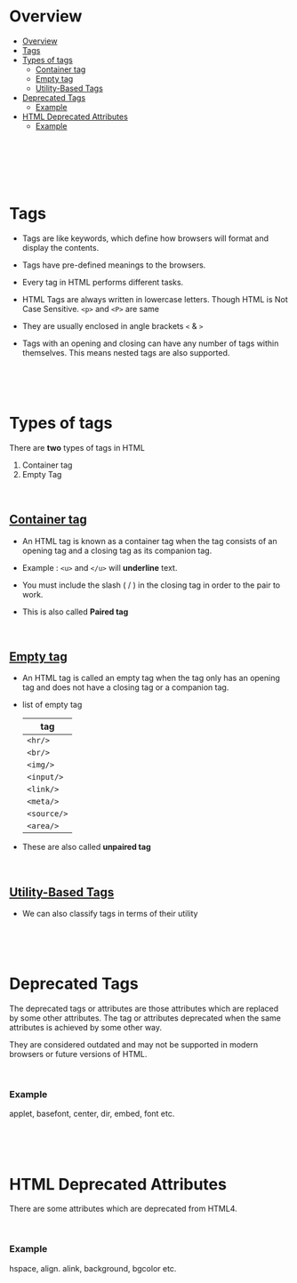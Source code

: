 # Overview

- [Overview](#overview)
- [Tags](#tags)
- [Types of tags](#types-of-tags)
  - [Container tag ](#container-tag-)
  - [Empty tag](#empty-tag)
  - [Utility-Based Tags](#utility-based-tags)
- [Deprecated Tags](#deprecated-tags)
  - [Example](#example)
- [HTML Deprecated Attributes](#html-deprecated-attributes)
  - [Example](#example-1)

&nbsp;

&nbsp;

&nbsp;

# Tags

- Tags are like keywords, which define how browsers will format and display the contents.

- Tags have pre-defined meanings to the browsers.

- Every tag in HTML performs different tasks.

- HTML Tags are always written in lowercase letters. Though HTML is Not Case Sensitive. `<p>` and `<P>` are same

- They are usually enclosed in angle brackets `<` & `>`

- Tags with an opening and closing can have any number of tags within themselves. This means nested tags are also supported.

&nbsp;

&nbsp;

# Types of tags

There are **two** types of tags in HTML

1. Container tag
2. Empty Tag

&nbsp;

## <u>Container tag </u>

- An HTML tag is known as a container tag when the tag consists of an opening tag and a closing tag as its companion tag.

- Example : `<u>` and `</u>` will **underline** text.

- You must include the slash ( / ) in the closing tag in order to the pair to work.

- This is also called **Paired tag**

&nbsp;

## <u>Empty tag</u>

- An HTML tag is called an empty tag when the tag only has an opening tag and does not have a closing tag or a companion tag.

- list of empty tag

  | tag         |
  | ----------- |
  | `<hr/>`     |
  | `<br/>`     |
  | `<img/>`    |
  | `<input/>`  |
  | `<link/>`   |
  | `<meta/>`   |
  | `<source/>` |
  | `<area/>`   |

- These are also called **unpaired tag**

&nbsp;

## <u>Utility-Based Tags</u>

- We can also classify tags in terms of their utility

<!-- - Refer [learn](../../learn.md) -->

&nbsp;

&nbsp;

# Deprecated Tags

The deprecated tags or attributes are those attributes which are replaced by some other attributes. The tag or attributes deprecated when the same attributes is achieved by some other way.

They are considered outdated and may not be supported in modern browsers or future versions of HTML.

&nbsp;

### Example

applet, basefont, center, dir, embed, font etc.

&nbsp;

&nbsp;

# HTML Deprecated Attributes

There are some attributes which are deprecated from HTML4.

&nbsp;

### Example

hspace, align. alink, background, bgcolor etc.
